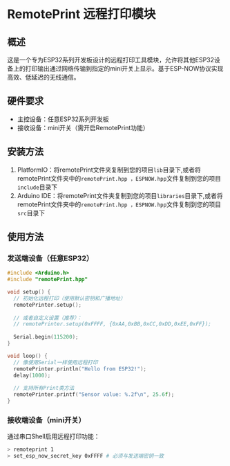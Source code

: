 # RemotePrint 远程打印模块

## 概述

这是一个专为ESP32系列开发板设计的远程打印工具模块，允许将其他ESP32设备上的打印输出通过网络传输到指定的mini开关上显示。基于ESP-NOW协议实现高效、低延迟的无线通信。


## 硬件要求

- 主控设备：任意ESP32系列开发板
- 接收设备：mini开关（需开启RemotePrint功能）

## 安装方法

1. PlatformIO：将remotePrint文件夹复制到您的项目`lib`目录下,或者将remotePrint文件夹中的`remotePrint.hpp ，ESPNOW.hpp`文件复制到您的项目`include`目录下
2. Arduino IDE：将remotePrint文件夹复制到您的项目`libraries`目录下,或者将remotePrint文件夹中的`remotePrint.hpp ，ESPNOW.hpp`文件复制到您的项目`src`目录下

## 使用方法

### 发送端设备（任意ESP32）

```cpp
#include <Arduino.h>
#include "remotePrint.hpp"

void setup() {
  // 初始化远程打印（使用默认密钥和广播地址）
  remotePrinter.setup(); 
  
  // 或者自定义设置（推荐）：
  // remotePrinter.setup(0xFFFF, {0xAA,0xBB,0xCC,0xDD,0xEE,0xFF});
  
  Serial.begin(115200);
}

void loop() {
  // 像使用Serial一样使用远程打印
  remotePrinter.println("Hello from ESP32!");
  delay(1000);
  
  // 支持所有Print类方法
  remotePrinter.printf("Sensor value: %.2f\n", 25.6f);
}
```

### 接收端设备（mini开关）

通过串口Shell启用远程打印功能：
   ```bash
   > remoteprint 1
   > set_esp_now_secret_key 0xFFFF # 必须与发送端密钥一致
   ```




